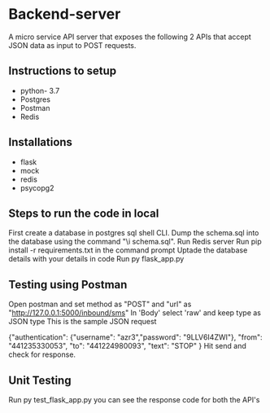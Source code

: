 # Backend-server
A micro service API server that exposes the following 2 APIs that accept JSON data as input to POST requests. 

##  Instructions to setup
- python- 3.7
- Postgres 
- Postman
- Redis

## Installations
- flask
- mock
- redis
- psycopg2

## Steps to run the code in local
First create a database in postgres sql shell CLI.
Dump the schema.sql into the database using the command "\i schema.sql".
Run Redis server
Run pip install -r requirements.txt in the command prompt
Uptade the database details with your details in code
Run py flask_app.py

## Testing using Postman
Open postman and set method as "POST" and "url" as "http://127.0.0.1:5000/inbound/sms"
In 'Body'  select 'raw' and keep type as JSON type
This is the sample JSON request

{"authentication": 
{"username": "azr3","password": "9LLV6I4ZWI"},
"from": "441235330053",
"to": "441224980093",
"text": "STOP"
}
Hit send and check for response.

## Unit Testing
Run  py test_flask_app.py 
you can see the response code for both the API's

    

